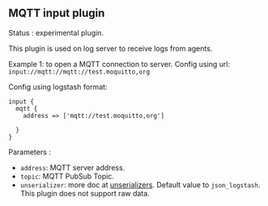 MQTT input plugin
---

Status : experimental plugin.

This plugin is used on log server to receive logs from agents.

Example 1: to open a MQTT connection to server.
Config using url: ``input://mqtt://mqtt://test.moquitto,org``

Config using logstash format:
````
input {
  mqtt {
    address => ['mqtt://test.moquitto,org']

  }
}
````

Parameters :
* ``address``: MQTT server address.
* ``topic``: MQTT PubSub Topic.
* ``unserializer``: more doc at [unserializers](unserializers.md). Default value to ``json_logstash``. This plugin does not support raw data.
